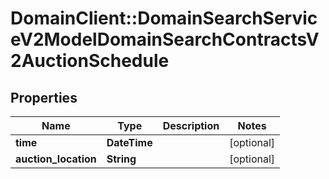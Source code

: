 # DomainClient::DomainSearchServiceV2ModelDomainSearchContractsV2AuctionSchedule

## Properties
Name | Type | Description | Notes
------------ | ------------- | ------------- | -------------
**time** | **DateTime** |  | [optional] 
**auction_location** | **String** |  | [optional] 


